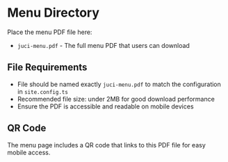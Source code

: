 # Menu Directory

Place the menu PDF file here:

- `juci-menu.pdf` - The full menu PDF that users can download

## File Requirements

- File should be named exactly `juci-menu.pdf` to match the configuration in `site.config.ts`
- Recommended file size: under 2MB for good download performance
- Ensure the PDF is accessible and readable on mobile devices

## QR Code

The menu page includes a QR code that links to this PDF file for easy mobile access.

